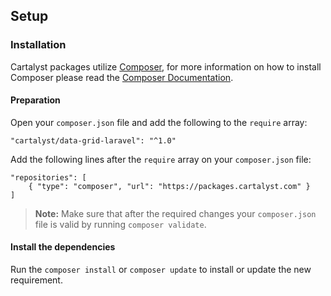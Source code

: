 ## Setup

### Installation

Cartalyst packages utilize [Composer](http://getcomposer.org), for more information on how to install Composer please read the [Composer Documentation](https://getcomposer.org/doc/00-intro.md).

#### Preparation

Open your `composer.json` file and add the following to the `require` array:

	"cartalyst/data-grid-laravel": "^1.0"

Add the following lines after the `require` array on your `composer.json` file:

	"repositories": [
		{ "type": "composer", "url": "https://packages.cartalyst.com" }
	]

> **Note:** Make sure that after the required changes your `composer.json` file is valid by running `composer validate`.

#### Install the dependencies

Run the `composer install` or `composer update` to install or update the new requirement.
